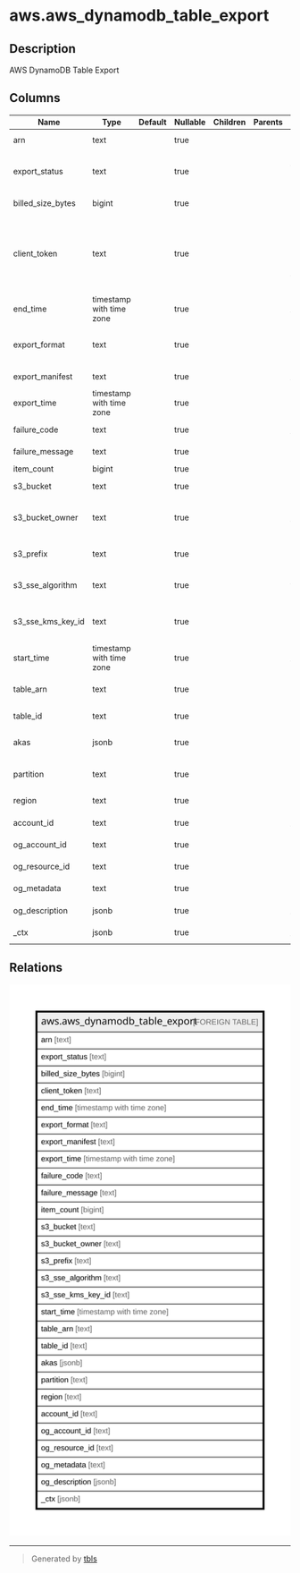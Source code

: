 # aws.aws_dynamodb_table_export

## Description

AWS DynamoDB Table Export

## Columns

| Name | Type | Default | Nullable | Children | Parents | Comment |
| ---- | ---- | ------- | -------- | -------- | ------- | ------- |
| arn | text |  | true |  |  | The Amazon Resource Name (ARN) of the export. |
| export_status | text |  | true |  |  | Export can be in one of the following states: IN_PROGRESS, COMPLETED, or FAILED. |
| billed_size_bytes | bigint |  | true |  |  | The billable size of the table export. |
| client_token | text |  | true |  |  | The client token that was provided for the export task. A client token makes calls to ExportTableToPointInTimeInput idempotent, meaning that multiple identical calls have the same effect as one single call. |
| end_time | timestamp with time zone |  | true |  |  | The time at which the export task completed. |
| export_format | text |  | true |  |  | The format of the exported data. Valid values for ExportFormat are DYNAMODB_JSON or ION. |
| export_manifest | text |  | true |  |  | The name of the manifest file for the export task. |
| export_time | timestamp with time zone |  | true |  |  | Point in time from which table data was exported. |
| failure_code | text |  | true |  |  | Status code for the result of the failed export. |
| failure_message | text |  | true |  |  | Export failure reason description. |
| item_count | bigint |  | true |  |  | The number of items exported. |
| s3_bucket | text |  | true |  |  | The name of the Amazon S3 bucket containing the export. |
| s3_bucket_owner | text |  | true |  |  | The ID of the Amazon Web Services account that owns the bucket containing the export. |
| s3_prefix | text |  | true |  |  | The Amazon S3 bucket prefix used as the file name and path of the exported snapshot. |
| s3_sse_algorithm | text |  | true |  |  | Type of encryption used on the bucket where export data is stored. |
| s3_sse_kms_key_id | text |  | true |  |  | The ID of the KMS managed key used to encrypt the S3 bucket where export data is stored (if applicable). |
| start_time | timestamp with time zone |  | true |  |  | The time at which the export task began. |
| table_arn | text |  | true |  |  | The Amazon Resource Name (ARN) of the table that was exported. |
| table_id | text |  | true |  |  | Unique ID of the table that was exported. |
| akas | jsonb |  | true |  |  | Array of globally unique identifier strings (also known as) for the resource. |
| partition | text |  | true |  |  | The AWS partition in which the resource is located (aws, aws-cn, or aws-us-gov). |
| region | text |  | true |  |  | The AWS Region in which the resource is located. |
| account_id | text |  | true |  |  | The AWS Account ID in which the resource is located. |
| og_account_id | text |  | true |  |  | The Platform Account ID in which the resource is located. |
| og_resource_id | text |  | true |  |  | The unique ID of the resource in opengovernance. |
| og_metadata | text |  | true |  |  | Platform Metadata of the AWS resource. |
| og_description | jsonb |  | true |  |  | The full model description of the resource |
| _ctx | jsonb |  | true |  |  | Steampipe context in JSON form, e.g. connection_name. |

## Relations

![er](aws.aws_dynamodb_table_export.svg)

---

> Generated by [tbls](https://github.com/k1LoW/tbls)
